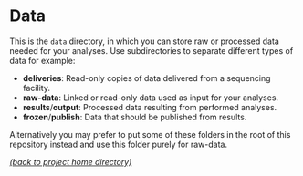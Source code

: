 # Data

This is the `data` directory, in which you can store raw or processed data 
needed for your analyses. Use subdirectories to separate different types of
data for example:

- **deliveries**: Read-only copies of data delivered from a sequencing facility.
- **raw-data**: Linked or read-only data used as input for your analyses.
- **results**/**output**: Processed data resulting from performed analyses.
- **frozen**/**publish**: Data that should be published from results.

Alternatively you may prefer to put some of these folders in the root of this
repository instead and use this folder purely for raw-data.

[*(back to project home directory)*][sf-home]

[sf-dmp]: https://github.com/NBISweden/NBIS-support-framework/tree/master/data/data_management
[sf-home]: https://github.com/NBISweden/NBIS-support-framework
